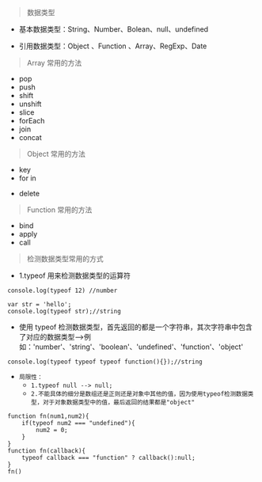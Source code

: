 > 数据类型

* 基本数据类型：String、Number、Bolean、null、undefined

- 引用数据类型：Object 、Function 、Array、RegExp、Date

> Array 常用的方法

* pop
* push
* shift
* unshift
* slice
* forEach
* join
* concat

> Object 常用的方法

* key
* for in

- delete

> Function 常用的方法

* bind
* apply
* call

> 检测数据类型常用的方式

* 1.typeof 用来检测数据类型的运算符

```
console.log(typeof 12) //number
```

```
var str = 'hello';
console.log(typeof str);//string
```

* 使用 typeof 检测数据类型，首先返回的都是一个字符串，其次字符串中包含了对应的数据类型-->例如：'number'、'string'、'boolean'、'undefined'、'function'、'object'

```
console.log(typeof typeof typeof function(){});//string
```

* `局限性：`
  * `1.typeof null --> null;`
  * `2.不能具体的细分是数组还是正则还是对象中其他的值，因为使用typeof检测数据类型，对于对象数据类型中的值，最后返回的结果都是"object"`

```
function fn(num1,num2){
    if(typeof num2 === "undefined"){
        num2 = 0;
    }
}
function fn(callback){
    typeof callback === "function" ? callback():null;
}
fn()
```
